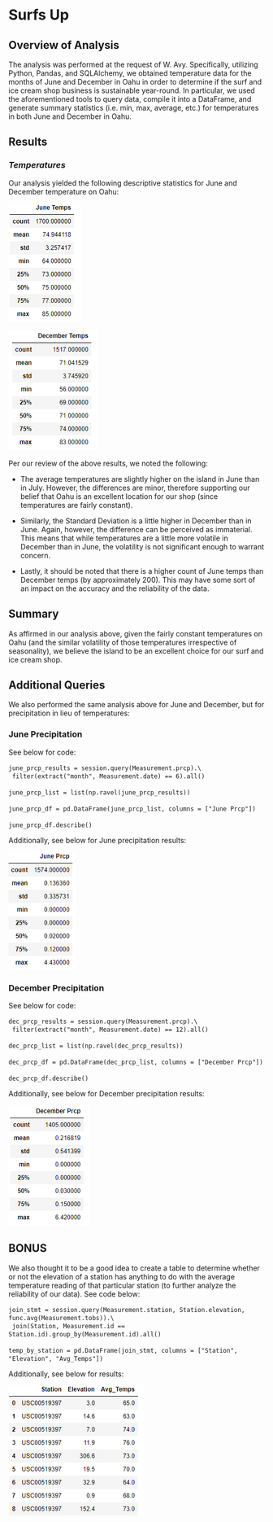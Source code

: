# Surfs Up

## Overview of Analysis

The analysis was performed at the request of W. Avy. Specifically, utilizing Python, Pandas, and SQLAlchemy, we obtained temperature data for the months of June and December in Oahu in order to determine if the surf and ice cream shop business is sustainable year-round. In particular, we used the aforementioned tools to query data, compile it into a DataFrame, and generate summary statistics (i.e. min, max, average, etc.) for temperatures in both June and December in Oahu.

## Results

### *Temperatures*

Our analysis yielded the following descriptive statistics for June and December temperature on Oahu:

![alt text](https://github.com/lstanczyk90/Surfs_Up/blob/9527ddb2b9f987b4c1386ab4762e7b94996e1363/Stats%20Images/June_Temps.PNG)

![alt text](https://github.com/lstanczyk90/Surfs_Up/blob/9527ddb2b9f987b4c1386ab4762e7b94996e1363/Stats%20Images/Dec_Temps.PNG)

Per our review of the above results, we noted the following:

- The average temperatures are slightly higher on the island in June than in July. However, the differences are minor, therefore supporting our belief that Oahu is an excellent location for our shop (since temperatures are fairly constant).

- Similarly, the Standard Deviation is a little higher in December than in June. Again, however, the difference can be perceived as immaterial. This means that while temperatures are a little more volatile in December than in June, the volatility is not significant enough to warrant concern.

- Lastly, it should be noted that there is a higher count of June temps than December temps (by approximately 200). This may have some sort of an impact on the accuracy and the reliability of the data.

## Summary

As affirmed in our analysis above, given the fairly constant temperatures on Oahu (and the similar volatility of those temperatures irrespective of seasonality), we believe the island to be an excellent choice for our surf and ice cream shop.

## Additional Queries

We also performed the same analysis above for June and December, but for precipitation in lieu of temperatures:

### June Precipitation

See below for code:

```
june_prcp_results = session.query(Measurement.prcp).\
 filter(extract("month", Measurement.date) == 6).all()

june_prcp_list = list(np.ravel(june_prcp_results))

june_prcp_df = pd.DataFrame(june_prcp_list, columns = ["June Prcp"])

june_prcp_df.describe()
```

Additionally, see below for June precipitation results:

![alt text](https://github.com/lstanczyk90/Surfs_Up/blob/9527ddb2b9f987b4c1386ab4762e7b94996e1363/Stats%20Images/June_Prcp.PNG)

### December Precipitation

See below for code:

```
dec_prcp_results = session.query(Measurement.prcp).\
 filter(extract("month", Measurement.date) == 12).all()

dec_prcp_list = list(np.ravel(dec_prcp_results))

dec_prcp_df = pd.DataFrame(dec_prcp_list, columns = ["December Prcp"])

dec_prcp_df.describe()
```

Additionally, see below for December precipitation results:

![alt text](https://github.com/lstanczyk90/Surfs_Up/blob/9527ddb2b9f987b4c1386ab4762e7b94996e1363/Stats%20Images/Dec_Prcp.PNG)

## BONUS

We also thought it to be a good idea to create a table to determine whether or not the elevation of a station has anything to do with the average temperature reading of that particular station (to further analyze the reliability of our data). See code below:

```
join_stmt = session.query(Measurement.station, Station.elevation, func.avg(Measurement.tobs)).\
 join(Station, Measurement.id == Station.id).group_by(Measurement.id).all()

temp_by_station = pd.DataFrame(join_stmt, columns = ["Station", "Elevation", "Avg_Temps"])
```

Additionally, see below for results:

![alt text](https://github.com/lstanczyk90/Surfs_Up/blob/9527ddb2b9f987b4c1386ab4762e7b94996e1363/Stats%20Images/Temp_By_Elev.PNG)




